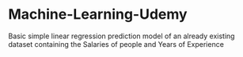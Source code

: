 # Machine-Learning-Udemy
Basic simple linear regression prediction model of an already existing dataset containing the Salaries of people and Years of Experience
